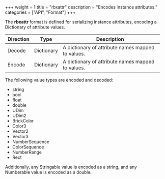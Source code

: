+++
weight = 1
title = "rbxattr"
description = "Encodes instance attributes."
categories = ["API", "Format"]
+++

The **rbxattr** format is defined for serializing instance attributes,
encoding
a Dictionary of attribute values.

| Direction | Type | Description |
| --- | --- | --- |
| Decode | Dictionary | A dictionary of attribute names mapped to values. |
| Encode | Dictionary | A dictionary of attribute names mapped to values. |

The following value types are encoded and decoded:

- string
- bool
- float
- double
- UDim
- UDim2
- BrickColor
- Color3
- Vector2
- Vector3
- NumberSequence
- ColorSequence
- NumberRange
- Rect

Additionally, any Stringable value is encoded as a string, and any Numberable
value is encoded as a double.